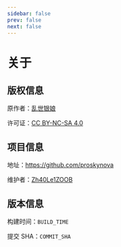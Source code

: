 ```yaml
---
sidebar: false
prev: false
next: false
---
```


# 关于

## 版权信息

原作者：[乱世银娘](https://www.weibo.com/p/1005055513855401)

许可证：[CC BY-NC-SA 4.0](https://creativecommons.org/licenses/by-nc-sa/4.0/deed.zh-hans)

## 项目信息

地址：<https://github.com/proskynova>

维护者：[Zh40Le1ZOOB](https://github.com/Zh40Le1ZOOB)

## 版本信息

构建时间：`BUILD_TIME`

提交 SHA：`COMMIT_SHA`
